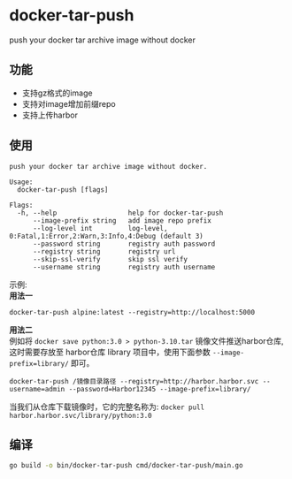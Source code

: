 # docker-tar-push
push your docker tar archive image without docker

## 功能
- 支持gz格式的image
- 支持对image增加前缀repo
- 支持上传harbor

## 使用

```shell
push your docker tar archive image without docker.

Usage:
  docker-tar-push [flags]

Flags:
  -h, --help                  help for docker-tar-push
      --image-prefix string   add image repo prefix
      --log-level int         log-level, 0:Fatal,1:Error,2:Warn,3:Info,4:Debug (default 3)
      --password string       registry auth password
      --registry string       registry url
      --skip-ssl-verify       skip ssl verify
      --username string       registry auth username
```

示例:  
**用法一**  
```shell
docker-tar-push alpine:latest --registry=http://localhost:5000
```

**用法二**  
例如将 `docker save python:3.0 > python-3.10.tar` 镜像文件推送harbor仓库, 这时需要存放至 harbor仓库 library 项目中，使用下面参数 `--image-prefix=library/` 即可。   
```shell
docker-tar-push /镜像目录路径 --registry=http://harbor.harbor.svc --username=admin --password=Harbor12345 --image-prefix=library/
```
当我们从仓库下载镜像时，它的完整名称为: `docker pull harbor.harbor.svc/library/python:3.0`  

## 编译

```sh
go build -o bin/docker-tar-push cmd/docker-tar-push/main.go
```